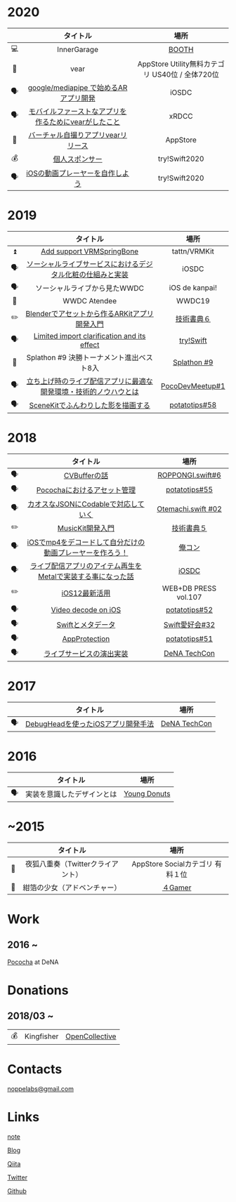 # 2020


|| タイトル | 場所 |
| :---: | :---: | :---: |
|💻| InnerGarage | [BOOTH](https://noppe.booth.pm/items/2462152) |
|📱| vear | AppStore Utility無料カテゴリ US40位 / 全体720位 |
|🗣|[google/mediapipe で始めるARアプリ開発](https://fortee.jp/iosdc-japan-2020/proposal/10e8ee31-d3b9-493f-87a8-4cf6169dad5d) | iOSDC |
|🗣|[モバイルファーストなアプリを作るためにvearがしたこと](https://youtu.be/b83xymLi8O4?t=3468)| xRDCC |
|📱|[バーチャル自撮りアプリvearリリース](https://apps.apple.com/us/app/vear/id1490697369)| AppStore |
|💰|[個人スポンサー](https://www.tryswift.co/events/2020/tokyo/jp/)| try!Swift2020 |
|🗣|[iOSの動画プレーヤーを自作しよう](https://www.tryswift.co/events/2020/tokyo/jp/#workshop_about_video)| try!Swift2020 |

# 2019

|| タイトル | 場所 |
| :---: | :---: | :---: |
|⏫| [Add support VRMSpringBone](https://github.com/tattn/VRMKit/pull/8) | tattn/VRMKit |
|🗣| [ソーシャルライブサービスにおけるデジタル化粧の仕組みと実装](https://fortee.jp/iosdc-japan-2019/proposal/14b44196-0f52-40b7-9924-588f5b0dc027) | iOSDC |
|🗣| ソーシャルライブから見たWWDC | iOS de kanpai! |
|🤝| WWDC Atendee | WWDC19 |
|✏️| [Blenderでアセットから作るARKitアプリ開発入門](https://techbookfest.org/event/tbf06/circle/63710006) | [技術書典６](https://techbookfest.org/event/tbf06) |
|🗣| [Limited import clarification and its effect](https://speakerdeck.com/noppefoxwolf/tryswift2019) | [try!Swift](https://www.tryswift.co/events/2019/tokyo/en/#noppefoxwolf) |
|👾| Splathon #9 決勝トーナメント進出ベスト8入 | [Splathon #9](https://m.twitch.tv/splathon/profile?desktop-redirect=offline_channel) |
|🗣| [立ち上げ時のライブ配信アプリに最適な開発環境・技術的ノウハウとは](https://speakerdeck.com/noppefoxwolf/pocodevmeetup-1) | [PocoDevMeetup#1]() |
|🗣| [SceneKitでふんわりした影を描画する](https://speakerdeck.com/noppefoxwolf/potatotips58) | [potatotips#58]() |

# 2018
|| タイトル | 場所 |
| :---: | :---: | :---: |
|🗣| [CVBufferの話](https://speakerdeck.com/noppefoxwolf/roppongi-dot-swift) | [ROPPONGI.swift\#6]() |
|🗣| [Pocochaにおけるアセット管理](https://speakerdeck.com/noppefoxwolf/potatotips55) | [potatotips\#55]() |
|🗣| [カオスなJSONにCodableで対応していく](https://speakerdeck.com/noppefoxwolf/otemachi02) | [Otemachi.swift #02](https://nikkei.connpass.com/event/98887/?utm_campaign=event_lottery_join&utm_source=notifications&utm_medium=email&utm_content=detail_btn) | 
|✏️| [MusicKit開発入門](https://noppe.booth.pm/items/1024381) | [技術書典５](https://techbookfest.org/event/tbf05) |
|🗣| [iOSでmp4をデコードして自分だけの動画プレーヤーを作ろう！](https://speakerdeck.com/noppefoxwolf/orecon) | [俺コン](https://ore-con.firebaseapp.com) |
|🗣| [ライブ配信アプリのアイテム再生をMetalで実装する事になった話](https://speakerdeck.com/noppefoxwolf/raibupei-xin-apurifalseaitemuzai-sheng-wometaldeshi-zhuang-surushi-ninatutahua) | [iOSDC](https://iosdc.jp/2018/) |
|✏️| [iOS12最新活用](https://amzn.to/2RATlwa) | WEB+DB PRESS vol.107 |
|🗣| [Video decode on iOS](https://speakerdeck.com/noppefoxwolf/video-decode-on-ios) | [potatotips\#52](https://potatotips.connpass.com/event/88164/) |
|🗣| [Swiftとメタデータ](https://speakerdeck.com/noppefoxwolf/swifttometadeta) | [Swift愛好会#32](https://love-swift.connpass.com/event/88666/) |
|🗣| [AppProtection](https://speakerdeck.com/noppefoxwolf/iosapurikaravpnjie-sok-falsejian-chu-wosuru) | [potatotips\#51](https://potatotips.connpass.com/event/85025/) |
|🗣| [ライブサービスの演出実装](https://www.slideshare.net/dena_tech/ss-88557943) | [DeNA TechCon](https://techcon.dena.com/2017/) |

# 2017

|| タイトル | 場所 |
| :---: | :---: | :---: |
|🗣| [DebugHeadを使ったiOSアプリ開発手法](https://www.slideshare.net/dena_tech/debugheadios-denatechcon) | [DeNA TechCon](https://techcon.dena.com/2017/) |

# 2016

|| タイトル | 場所 |
| :---: | :---: | :---: |
|🗣| 実装を意識したデザインとは | [Young Donuts](https://yng-dnts.connpass.com/event/36358/) |

# ~2015
|| タイトル | 場所 |
| :---: | :---: | :---: |
|📱| 夜狐八重奏（Twitterクライアント） | AppStore Socialカテゴリ 有料１位 |
|📱| 紺箔の少女（アドベンチャー） | [４Gamer](https://www.4gamer.net/games/181/G018156/20120829085/) |

# Work

## 2016 ~ 

[Pococha](https://www.pococha.com) at DeNA

# Donations

## 2018/03 ~ 

||  |  |
| :---: | :---: | :---: |
|💰| Kingfisher | [OpenCollective](https://opencollective.com/kingfisher#backers) |

# Contacts

noppelabs@gmail.com

# Links

[note](https://note.com/noppefoxwolf)

[Blog](https://medium.com/@noppefoxwolf)

[Qiita](https://qiita.com/noppefoxwolf) 

[Twitter](https://twitter.com/noppefoxwolf)

[Github](https://github.com/noppefoxwolf)
